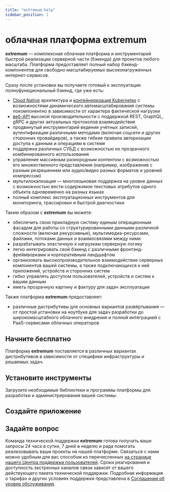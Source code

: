 ```yaml
---
title: "extremum.help"
sidebar_position: 1
--- 
```


# облачная платформа extremum

**extremum** — комплексная облачная платформа и инструментарий быстрой реализации серверной части (бэкенда) для проектов любого масштаба. Платформа предоставляет полный набор бэкенд-компонентов для свободно масштабируемых высоконагруженных интернет-сервисов.

Cразу после установки вы получаете готовый к эксплуатации полнофункциональный бэкенд, где уже есть:

- [Cloud Native](https://habr.com/ru/company/selectel/blog/698104/) архитектура и [контейнеризация Kubernetes](https://ru.wikipedia.org/wiki/Kubernetes) с возможностями динамического автомасштабирования системы покомпонентно в зависимости от характера фактической нагрузки
- [веб-API](https://practicum.yandex.ru/blog/chto-takoe-api/) высокой производительности с поддержкой REST, GraphQL, gRPC и других актуальных протоколов взаимодействия
- продвинутый инструментарий ведения учётных записей, аутентификации различными методами (включая соцсети и других сторонних провайдеров), а также гибкие правила авторизации доступа к данным и операциям в системе
- поддержка различных СУБД с возможностью их прозрачного комбинированного использования
- управление массивным разнородным контентом с возможностью его множественного представления (например, изображения с разным резрешением или аудио/видео разных форматов и уровней компрессии)
- мультилокализация — многоязыковая поддержка на уровне данных с возможностью вести содержимое текстовых атрибутов одного объекта одновременно на разных языках
- полный комплекс эксплуатационных инструментов для мониторинга, трассировки и быстрой диагностики

Таким образом с **extremum** вы можете:

- обеспечить свою прикладную систему единым операционным фасадом для работы со структурированными данными различной сложности (включая рекурсивные), мультимедиа-ресурсами, файлами, потоками данных и взаимосвязями между ними
- разрабатывать эластичную к нагрузкам серверную логику
- легко интегрировать свой бэкенд с различными фронтэнд-фреймворками и корпоративным ландшафтом
- организовать высокопроизводительное взаимодействие серверных компонентов вашей системы, а также подключающихся к ней приложений, устройств и сторонних систем
- гибко управлять доступом пользователей, устройств и систем к вашим данным
- иметь прозрачную картину и фактуру для задач эксплуатации

Также платформа **extremum** предоставляет:

<!-- - [библиотеки для популярных языков программирования](/ru/tools/libraries/about) -->
<!-- - [среду разработки](/ru/tools/studio/about) (IDE) и [инструментарий командной строки](/ru/tools/cli/about) (CLI) -->
<!-- - контейнеры исполнения серверной логики на основе serverless-функций для различных окружений -->

- различные дистрибутивы для основных вариантов развёртывания — от простой установки на ноутбуке для задач разработки до широкомасштабного облачного внедрения и полной интеграцией с PaaS-сервисами облачных операторов

<!-- Более подробно о возможностях платформы вы можете прочесть [в нашем обзоре](/ru/features). -->

## Начните бесплатно

Платформа **extremum** поставляется в различных вариантах дистрибутивов в зависимости от специфики инфраструктуры и решаемых задач.

<!-- [Уcтановите дистрибутив **extremum.express**](/ru/setup/express) локально или в контуре облачного оператора. В первую очередь данная сборка предназначена для сред разработки, тестовых сред, а также пилотных и маломасштабных проектов, и включает одну бесплатную лицензию разработчика. Для вашего удобства мы уже разместили этот дистрибутив в маркетплейсах некоторых популярных облачных операторов. -->

<!-- Полнофункциональные сборки, имеющие глубокую интеграцию с PaaS-сервисами облаков, а также частной или гибридной инфраструктурой клиентов с возможностью свободного горизонтального масштабирования представлены в соответствующих дистрибутивах [**extremum.pro**](/ru/setup/pro) и [**extremum.black**](/ru/setup/black). -->

<!-- [Подробнее о дистрибутивах **extremum**](/ru/setup). -->

## Установите инструменты

Загрузите необходимые библиотеки и программы платформы для разработки и администрирования вашей системы:

<!-- - [**extremum CLI**](/ru/tools/cli/about) — интерфейс командной строки, который позволит автоматизировать рутинные задачи
- [**extremum.studio**](/ru/tools/studio/about) — единая среда разработки и администрирования ваших приложений
- [**клиентские библиотеки**](/ru/tools/libraries/about) для JavaScript/Typescript, Kotlin, Python, Swift, Go и других -->

## Создайте приложение

<!-- Воспользуйтесь [инструкцией](/ru/development/hello-world) и сделайте первые шаги в разработке вашей системы с **extremum**. -->

## Задайте вопрос

Команда технической поддержки **extremum** готова получать ваши запросы 24 часа в сутки, 7 дней в неделю и рада помогать реализовывать ваши проекты на нашей платформе. Связаться с нами можно удобным для вас способом из перечисленных [на странице нашего Центра поддержки пользователей](https://extremum.support/ru/connect). Сроки реагирования и доступность экстренных каналов связи зависят от вашего действующего пакета технической поддержки. Подробная информация о тарифах и других условиях поддержки представлена в [Соглашении об уровне обслуживания](https://extremum.support/ru/sla).
